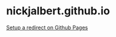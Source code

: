 # nickjalbert.github.io

[Setup a redirect on Github Pages ](https://dev.to/steveblue/setup-a-redirect-on-github-pages-1ok7)
